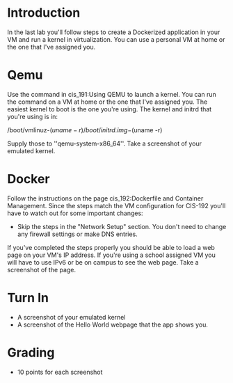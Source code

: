# Introduction  

In the last lab you'll follow steps to create a Dockerized application in your VM and run a kernel in virtualization. You can use a personal VM at home or the one that I've assigned you. 

# Qemu  

Use the command in cis_191:Using QEMU to launch a kernel. You can run the command on a VM at home or the one that I've assigned you. The easiest kernel to boot is the one you're using. The kernel and initrd that you're using is in:

  /boot/vmlinuz-$(uname -r)
  /boot/initrd.img-$(uname -r)

Supply those to ''qemu-system-x86_64''. Take a screenshot of your emulated kernel. 

# Docker  

Follow the instructions on the page cis_192:Dockerfile and Container Management. Since the steps match the VM configuration for CIS-192 you'll have to watch out for some important changes: 

  - Skip the steps in the "Network Setup" section. You don't need to change any firewall settings or make DNS entries.  

If you've completed the steps properly you should be able to load a web page on your VM's IP address. If you're using a school assigned VM you will have to use IPv6 or be on campus to see the web page. Take a screenshot of the page.

# Turn In  

  * A screenshot of your emulated kernel 
  * A screenshot of the Hello World webpage that the app shows you. 

# Grading  

  * 10 points for each screenshot 

